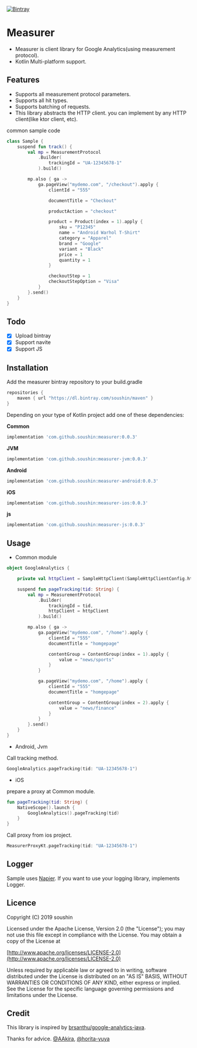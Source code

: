 [![Bintray](https://api.bintray.com/packages/soushin/maven/measurer/images/download.svg) ](https://bintray.com/soushin/maven/measurer/_latestVersion)


# Measurer

- Measurer is client library for Google Analytics(using measurement protocol).
- Kotlin Multi-platform support.

## Features

- Supports all measurement protocol parameters.
- Supports all hit types.
- Supports batching of requests.
- This library abstracts the HTTP client. you can implement by any HTTP client(like ktor client, etc).

common sample code
```kotlin
class Sample {
    suspend fun track() {
        val mp = MeasurementProtocol
            .Builder(
                trackingId = "UA-12345678-1"
            ).build()

        mp.also { ga ->
            ga.pageView("mydemo.com", "/checkout").apply {
                clientId = "555"

                documentTitle = "Checkout"

                productAction = "checkout"

                product = Product(index = 1).apply {
                    sku = "P12345"
                    name = "Android Warhol T-Shirt"
                    category = "Apparel"
                    brand = "Google"
                    variant = "Black"
                    price = 1
                    quantity = 1
                }

                checkoutStep = 1
                checkoutStepOption = "Visa"
            }
        }.send()
    }
}
```

## Todo

- [x] Upload bintray
- [x] Support navite 
- [x] Support JS

## Installation

Add the measurer bintray repository to your build.gradle

```groovy
repositories {
    maven { url "https://dl.bintray.com/soushin/maven" }
}
```

Depending on your type of Kotlin project add one of these dependencies:

**Common**
```groovy
implementation 'com.github.soushin:measurer:0.0.3'
```

**JVM**
```groovy
implementation 'com.github.soushin:measurer-jvm:0.0.3'

```
**Android**
```groovy
implementation 'com.github.soushin:measurer-android:0.0.3'
```

**iOS**
```groovy
implementation 'com.github.soushin:measurer-ios:0.0.3'
```

**js**
```groovy
implementation 'com.github.soushin:measurer-js:0.0.3'
```

## Usage

- Common module

```kotlin
object GoogleAnalytics {

    private val httpClient = SampleHttpClient(SampleHttpClientConfig.httpClient, SampleNapierLogger())

    suspend fun pageTracking(tid: String) {
        val mp = MeasurementProtocol
            .Builder(
                trackingId = tid,
                httpClient = httpClient
            ).build()

        mp.also { ga ->
            ga.pageView("mydemo.com", "/home").apply {
                clientId = "555"
                documentTitle = "homgepage"

                contentGroup = ContentGroup(index = 1).apply {
                    value = "news/sports"
                }
            }

            ga.pageView("mydemo.com", "/home").apply {
                clientId = "555"
                documentTitle = "homgepage"

                contentGroup = ContentGroup(index = 2).apply {
                    value = "news/finance"
                }
            }
        }.send()
    }
}
```

- Android, Jvm

Call tracking method.

```kotlin
GoogleAnalytics.pageTracking(tid: "UA-12345678-1")
```

- iOS

prepare a proxy at Common module.

```kotlin
fun pageTracking(tid: String) {
    NativeScope().launch {
        GoogleAnalytics().pageTracking(tid)
    }
}
```

Call proxy from ios project.

```swift
MeasurerProxyKt.pageTracking(tid: "UA-12345678-1")
```

## Logger

Sample uses [Napier](https://github.com/AAkira/Napier). If you want to use your logging library, implements Logger.

## Licence

Copyright (C) 2019 soushin

Licensed under the Apache License, Version 2.0 (the "License"); you may not use this file except in compliance with the License. You may obtain a copy of the License at

[http://www.apache.org/licenses/LICENSE-2.0](http://www.apache.org/licenses/LICENSE-2.0)

Unless required by applicable law or agreed to in writing, software distributed under the License is distributed on an "AS IS" BASIS, WITHOUT WARRANTIES OR CONDITIONS OF ANY KIND, either express or implied. See the License for the specific language governing permissions and limitations under the License.

## Credit

This library is inspired by [brsanthu/google-analytics-java](https://github.com/brsanthu/google-analytics-java).

Thanks for advice.
[@AAkira](https://github.com/AAkira), [@horita-yuya](https://github.com/horita-yuya)
